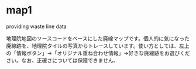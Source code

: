 # map1
providing waste line data

地理院地図のソースコードをベースにした廃線マップです。個人的に気になった廃線跡を、地理院タイルの写真からトレースしています。使い方としては、左上の「情報ボタン」→「オリジナル重ね合わせ情報」→好きな廃線跡をお選びください。なお、正確さについては保障できません。

